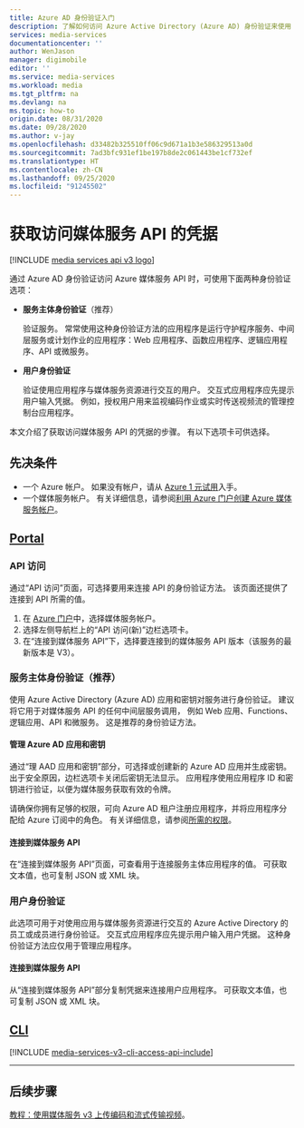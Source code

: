 ```yaml
---
title: Azure AD 身份验证入门
description: 了解如何访问 Azure Active Directory (Azure AD) 身份验证来使用 Azure 媒体服务 API。
services: media-services
documentationcenter: ''
author: WenJason
manager: digimobile
editor: ''
ms.service: media-services
ms.workload: media
ms.tgt_pltfrm: na
ms.devlang: na
ms.topic: how-to
origin.date: 08/31/2020
ms.date: 09/28/2020
ms.author: v-jay
ms.openlocfilehash: d33482b325510ff06c9d671a1b3e586329513a0d
ms.sourcegitcommit: 7ad3bfc931ef1be197b8de2c061443be1cf732ef
ms.translationtype: HT
ms.contentlocale: zh-CN
ms.lasthandoff: 09/25/2020
ms.locfileid: "91245502"
---
```

# <a name="get-credentials-to-access-media-services-api"></a>获取访问媒体服务 API 的凭据

[!INCLUDE [media services api v3 logo](./includes/v3-hr.md)]

通过 Azure AD 身份验证访问 Azure 媒体服务 API 时，可使用下面两种身份验证选项：

- **服务主体身份验证**（推荐）

    验证服务。 常常使用这种身份验证方法的应用程序是运行守护程序服务、中间层服务或计划作业的应用程序：Web 应用程序、函数应用程序、逻辑应用程序、API 或微服务。
- **用户身份验证**

    验证使用应用程序与媒体服务资源进行交互的用户。 交互式应用程序应先提示用户输入凭据。 例如，授权用户用来监视编码作业或实时传送视频流的管理控制台应用程序。 

本文介绍了获取访问媒体服务 API 的凭据的步骤。 有以下选项卡可供选择。

## <a name="prerequisites"></a>先决条件

- 一个 Azure 帐户。 如果没有帐户，请从 [Azure 1 元试用](https://wd.azure.cn/zh-cn/pricing/1rmb-trial-full)入手。 
- 一个媒体服务帐户。 有关详细信息，请参阅[利用 Azure 门户创建 Azure 媒体服务帐户](create-account-howto.md)。

## <a name="portal"></a>[Portal](#tab/portal/)

### <a name="api-access"></a>API 访问

通过“API 访问”页面，可选择要用来连接 API 的身份验证方法。 该页面还提供了连接到 API 所需的值。

1. 在 [Azure 门户](https://portal.azure.cn/)中，选择媒体服务帐户。
2. 选择左侧导航栏上的“API 访问(新)”边栏选项卡。
3. 在“连接到媒体服务 API”下，选择要连接到的媒体服务 API 版本（该服务的最新版本是 V3）。

### <a name="service-principal-authentication--recommended"></a>服务主体身份验证（推荐）

使用 Azure Active Directory (Azure AD) 应用和密钥对服务进行身份验证。 建议将它用于对媒体服务 API 的任何中间层服务调用， 例如 Web 应用、Functions、逻辑应用、API 和微服务。 这是推荐的身份验证方法。

#### <a name="manage-your-azure-ad-app-and-secret"></a>管理 Azure AD 应用和密钥

通过“理 AAD 应用和密钥”部分，可选择或创建新的 Azure AD 应用并生成密钥。 出于安全原因，边栏选项卡关闭后密钥无法显示。 应用程序使用应用程序 ID 和密钥进行验证，以便为媒体服务获取有效的令牌。

请确保你拥有足够的权限，可向 Azure AD 租户注册应用程序，并将应用程序分配给 Azure 订阅中的角色。 有关详细信息，请参阅[所需的权限](../../active-directory/develop/howto-create-service-principal-portal.md#permissions-required-for-registering-an-app)。

#### <a name="connect-to-media-services-api"></a>连接到媒体服务 API

在“连接到媒体服务 API”页面，可查看用于连接服务主体应用程序的值。 可获取文本值，也可复制 JSON 或 XML 块。

### <a name="user-authentication"></a>用户身份验证

此选项可用于对使用应用与媒体服务资源进行交互的 Azure Active Directory 的员工或成员进行身份验证。 交互式应用程序应先提示用户输入用户凭据。 这种身份验证方法应仅用于管理应用程序。

#### <a name="connect-to-media-services-api"></a>连接到媒体服务 API

从“连接到媒体服务 API”部分复制凭据来连接用户应用程序。 可获取文本值，也可复制 JSON 或 XML 块。

## <a name="cli"></a>[CLI](#tab/cli/)

[!INCLUDE [media-services-v3-cli-access-api-include](../../../includes/media-services-v3-cli-access-api-include.md)]

---

## <a name="next-steps"></a>后续步骤

[教程：使用媒体服务 v3 上传编码和流式传输视频](stream-files-tutorial-with-api.md)。
